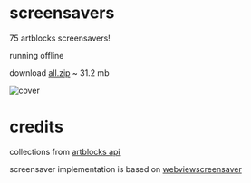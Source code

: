 # screensavers

75 artblocks screensavers!

running offline

download [all.zip](???) ~ 31.2 mb

![cover](https://github.com/user-attachments/assets/c1cd1f69-cd99-4cd6-855e-e70f8a5ff032)

# credits

collections from [artblocks api](https://docs.artblocks.io/creator-docs/art-blocks-api/api-overview/)

screensaver implementation is based on [webviewscreensaver](https://github.com/liquidx/webviewscreensaver)
